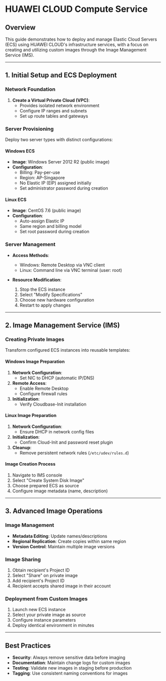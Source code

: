 # HUAWEI CLOUD Compute Service

## Overview
This guide demonstrates how to deploy and manage Elastic Cloud Servers (ECS) using HUAWEI CLOUD's infrastructure services, with a focus on creating and utilizing custom images through the Image Management Service (IMS).

---

## 1. Initial Setup and ECS Deployment

### Network Foundation
1. **Create a Virtual Private Cloud (VPC)**:
   - Provides isolated network environment
   - Configure IP ranges and subnets
   - Set up route tables and gateways

### Server Provisioning
Deploy two server types with distinct configurations:

#### Windows ECS
- **Image**: Windows Server 2012 R2 (public image)
- **Configuration**:
  - Billing: Pay-per-use
  - Region: AP-Singapore
  - No Elastic IP (EIP) assigned initially
  - Set administrator password during creation

#### Linux ECS
- **Image**: CentOS 7.6 (public image)
- **Configuration**:
  - Auto-assign Elastic IP
  - Same region and billing model
  - Set root password during creation

### Server Management
- **Access Methods**:
  - Windows: Remote Desktop via VNC client
  - Linux: Command line via VNC terminal (user: root)
  
- **Resource Modification**:
  1. Stop the ECS instance
  2. Select "Modify Specifications"
  3. Choose new hardware configuration
  4. Restart to apply changes

---

## 2. Image Management Service (IMS)

### Creating Private Images
Transform configured ECS instances into reusable templates:

#### Windows Image Preparation
1. **Network Configuration**:
   - Set NIC to DHCP (automatic IP/DNS)
2. **Remote Access**:
   - Enable Remote Desktop
   - Configure firewall rules
3. **Initialization**:
   - Verify Cloudbase-Init installation

#### Linux Image Preparation
1. **Network Configuration**:
   - Ensure DHCP in network config files
2. **Initialization**:
   - Confirm Cloud-Init and password reset plugin
3. **Cleanup**:
   - Remove persistent network rules (`/etc/udev/rules.d`)

#### Image Creation Process
1. Navigate to IMS console
2. Select "Create System Disk Image"
3. Choose prepared ECS as source
4. Configure image metadata (name, description)

---

## 3. Advanced Image Operations

### Image Management
- **Metadata Editing**: Update names/descriptions
- **Regional Replication**: Create copies within same region
- **Version Control**: Maintain multiple image versions

### Image Sharing
1. Obtain recipient's Project ID
2. Select "Share" on private image
3. Add recipient's Project ID
4. Recipient accepts shared image in their account

### Deployment from Custom Images
1. Launch new ECS instance
2. Select your private image as source
3. Configure instance parameters
4. Deploy identical environment in minutes

---

## Best Practices
- **Security**: Always remove sensitive data before imaging
- **Documentation**: Maintain change logs for custom images
- **Testing**: Validate new images in staging before production
- **Tagging**: Use consistent naming conventions for images

